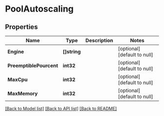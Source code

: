 # PoolAutoscaling

## Properties
Name | Type | Description | Notes
------------ | ------------- | ------------- | -------------
**Engine** | **[]string** |  | [optional] [default to null]
**PreemptiblePourcent** | **int32** |  | [optional] [default to null]
**MaxCpu** | **int32** |  | [optional] [default to null]
**MaxMemory** | **int32** |  | [optional] [default to null]

[[Back to Model list]](../README.md#documentation-for-models) [[Back to API list]](../README.md#documentation-for-api-endpoints) [[Back to README]](../README.md)



